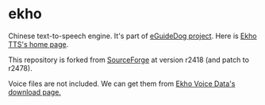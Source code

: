 # ekho
Chinese text-to-speech engine. It's part of <a href='http://www.eguidedog.net'>eGuideDog project</a>. Here is <a href='http://www.eguidedog.net/ekho.php'>Ekho TTS's home page</a>.

This repository is forked from <a href='https://sourceforge.net/p/e-guidedog/code/HEAD/tree/eGuideDog_TTS/'>SourceForge</a> at version r2418 (and patch to r2478).

Voice files are not included. We can get them from <a href='https://sourceforge.net/projects/e-guidedog/files/Ekho%20Voice%20Data/0.2/'>Ekho Voice Data's download page.</a>

